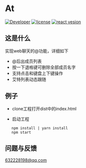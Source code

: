# At

[![Developer](https://img.shields.io/badge/Developer-pagnkelly-red.svg)](https://github.com/pagnkelly)
[![license](https://img.shields.io/npm/l/react)](https://github.com/facebook/react)
[![react vesion](https://img.shields.io/npm/v/react)](https://github.com/facebook/react)

## 这是什么

  实现web聊天的@功能，详细如下

  - @后出成员列表
  - 按一下退格键可删除全部成员名字
  - 支持点击和键盘上下键操作
  - 艾特列表动态跟随
  
## 例子

 - clone工程打开dist中的index.html

 - 启动工程

 ```shell
    npm install | yarn install
    npm start
 ```

## 问题与反馈

632228198@qq.com